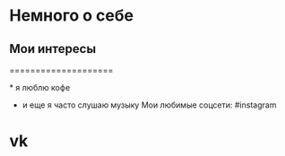 
# Немного о себе

## Мои интересы
====================

\* я люблю кофе

* и еще я часто слушаю музыку
Мои любимые соцсети:
#instagram
# vk


